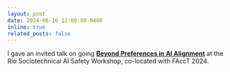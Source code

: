 ```yaml
---
layout: post
date: 2024-06-16 12:00:00-0400
inline: true
related_posts: false
---
```


I gave an invited talk on going [**Beyond Preferences in AI Alignment**](https://arxiv.org/abs/2408.16984) at the Rio Sociotechnical AI Safety Workshop, co-located with FAccT 2024.